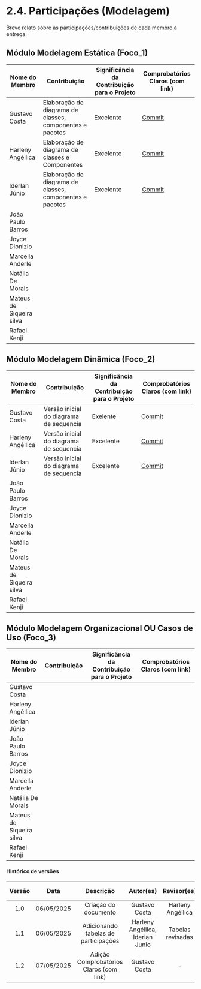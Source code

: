 # 2.4. Participações (Modelagem)

Breve relato sobre as participações/contribuições de cada membro à entrega. 

## Módulo Modelagem Estática (Foco_1)

| Nome do Membro     | Contribuição                                                                 | Significância da Contribuição para o Projeto | Comprobatórios Claros (com link)                |
|--------------------|------------------------------------------------------------------------------|----------------------------------------------|--------------------------------------------------|
| Gustavo Costa        | Elaboração de diagrama de classes, componentes e pacotes  | Excelente                                    | [Commit](https://github.com/UnBArqDsw2025-1-Turma01/2025.1-T01-_G7_FCTEPodcast_Entrega_02/commit/5bb86c75401159d8b9d698ef68cb942774d3e228) |
| Harleny Angéllica    | Elaboração de diagrama de classes e Componentes | Excelente                                    | [Commit](https://github.com/UnBArqDsw2025-1-Turma01/2025.1-T01-_G7_FCTEPodcast_Entrega_02/commit/5bb86c75401159d8b9d698ef68cb942774d3e228) |
| Iderlan Júnio        | Elaboração de diagrama de classes, componentes e pacotes | Excelente                                    | [Commit](https://github.com/UnBArqDsw2025-1-Turma01/2025.1-T01-_G7_FCTEPodcast_Entrega_02/commit/5bb86c75401159d8b9d698ef68cb942774d3e228) |
| João Paulo Barros    |  |                                           |  |
| Joyce Dionizio       |  |                                           |  |
| Marcella Anderle     |  |                                           |  |
| Natália De Morais    |  |                                              |  |
| Mateus de Siqueira silva  |  |                                         |  |
| Rafael Kenji         |  |                                              |  |


## Módulo Modelagem Dinâmica (Foco_2)


| Nome do Membro     | Contribuição                                                                 | Significância da Contribuição para o Projeto | Comprobatórios Claros (com link)                |
|--------------------|------------------------------------------------------------------------------|----------------------------------------------|--------------------------------------------------|
| Gustavo Costa        | Versão inicial do diagrama de sequencia |             Exelente                       | [Commit](https://github.com/UnBArqDsw2025-1-Turma01/2025.1-T01-_G7_FCTEPodcast_Entrega_02/commit/28854990c91d1a0f3ceb97e04cd0deea03991480) |
| Harleny Angéllica    | Versão inicial do diagrama de sequencia |             Excelente                      | [Commit](https://github.com/UnBArqDsw2025-1-Turma01/2025.1-T01-_G7_FCTEPodcast_Entrega_02/commit/28854990c91d1a0f3ceb97e04cd0deea03991480) |
| Iderlan Júnio        | Versão inicial do diagrama de sequencia |             Excelente                       | [Commit](https://github.com/UnBArqDsw2025-1-Turma01/2025.1-T01-_G7_FCTEPodcast_Entrega_02/commit/28854990c91d1a0f3ceb97e04cd0deea03991480) |
| João Paulo Barros    |  |                                           |  |
| Joyce Dionizio       |  |                                           |  |
| Marcella Anderle     |  |                                           |  |
| Natália De Morais    |  |                                              |  |
| Mateus de Siqueira silva  |  |                                         |  |
| Rafael Kenji         |  |                                              |  |

## Módulo Modelagem Organizacional OU Casos de Uso (Foco_3)

| Nome do Membro     | Contribuição                                                                 | Significância da Contribuição para o Projeto | Comprobatórios Claros (com link)                |
|--------------------|------------------------------------------------------------------------------|----------------------------------------------|--------------------------------------------------|
| Gustavo Costa        |  |                                    |  |
| Harleny Angéllica    |  |                                    |  |
| Iderlan Júnio        |  |                                    |  |
| João Paulo Barros    |  |                                           |  |
| Joyce Dionizio       |  |                                           |  |
| Marcella Anderle     |  |                                           |  |
| Natália De Morais    |  |                                              |  |
| Mateus de Siqueira silva  |  |                                         |  |
| Rafael Kenji         |  |                                              |  |

#### Histórico de versões 

| Versão |    Data    |        Descrição         |    Autor(es)    |  Revisor(es)                    |  Detalhes da Revisão  | 
| :----: | :--------: | :----------------------: | :-------------: | :-----------------------------: | :---------------------|
|  1.0   | 06/05/2025 |   Criação do documento   | Gustavo Costa   |       Harleny Angéllica         | Versionamento revisado|
|  1.1   | 06/05/2025 |   Adicionando tabelas de participações     |Harleny Angéllica, Iderlan Junio | Tabelas revisadas     |
|  1.2   | 07/05/2025 |  Adição Comprobatórios Claros (com link)   | Gustavo Costa   |            -  |            -          |
